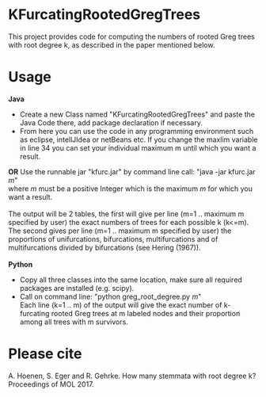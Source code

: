 # KFurcatingRootedGregTrees
This project provides code for computing the numbers of rooted Greg trees with root degree k, as described in the paper mentioned below.
# Usage
<b>Java</b>
- Create a new Class named "KFurcatingRootedGregTrees" and paste the Java Code there, add package declaration if necessary.<br/>
- From here you can use the code in any programming environment such as eclipse, intellJIdea or netBeans etc. If you change      the maxlim variable in line 34 you can set your individual maximum m until which you want a result. 

<b>OR</b>
Use the runnable jar "kfurc.jar" by command line call: "java -jar kfurc.jar <i>m</i>"<br/>
where <i>m</i> must be a positive Integer which is the maximum <i>m</i> for which you want a result.<br/><br/>
The output will be 2 tables, the first will give per line (m=1 .. maximum m specified by user) the exact numbers of trees
for each possible k (k<=m). The second gives per line (m=1 .. maximum m specified by user) the proportions of unifurcations,
bifurcations, multifurcations and of multifurcations divided by bifurcations (see Hering (1967)).<br/><br/>
<b>Python</b>
- Copy all three classes into the same location, make sure all required packages are installed (e.g. scipy).
- Call on command line: "python greg_root_degree.py <i>m</i>"<br/>
  Each line (k=1 .. m) of the output will give the exact number of k-furcating rooted Greg trees at m labeled nodes and their proportion among all trees with m survivors.
# Please cite
A. Hoenen, S. Eger and R. Gehrke. How many stemmata with root degree k? Proceedings of MOL 2017.

